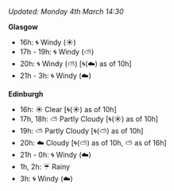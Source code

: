 *Updated: Monday 4th March 14:30*

**Glasgow**

* 16h: :cyclone: Windy (:sunny:)
* 17h - 19h: :cyclone: Windy (:partly_sunny:)
* 20h: :cyclone: Windy (:partly_sunny:) [:cyclone:(:cloud:) as of 10h]
* 21h - 3h: :cyclone: Windy (:cloud:)

**Edinburgh**

* 16h: :sunny: Clear [:cyclone:(:sunny:) as of 10h]
* 17h, 18h: :partly_sunny: Partly Cloudy [:cyclone:(:sunny:) as of 10h]
* 19h: :partly_sunny: Partly Cloudy [:cyclone:(:partly_sunny:) as of 10h]
* 20h: :cloud: Cloudy [:cyclone:(:partly_sunny:) as of 10h, :partly_sunny: as of 16h]
* 21h - 0h: :cyclone: Windy (:cloud:)
* 1h, 2h: :umbrella: Rainy
* 3h: :cyclone: Windy (:cloud:)
